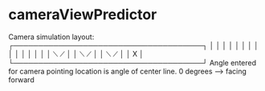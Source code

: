 # cameraViewPredictor
 
Camera simulation layout:
┌──────────────────────────────────────┐
│                                      │
│                                      │
│                                      │
│                                      │
│                                      │
│                                      │
│                                      │
│           ⟍             ⟋            │
│             ⟍        ⟋               │
│               ⟍   ⟋                  │
│                 X                    │
└──────────────────────────────────────┘
Angle entered for camera pointing location is angle of center line.  0 degrees --> facing forward